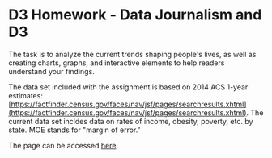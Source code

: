 # D3 Homework - Data Journalism and D3

The task is to analyze the current trends shaping people's lives, as well as creating charts, graphs, and interactive elements to help readers understand your findings.

The data set included with the assignment is based on 2014 ACS 1-year estimates: [https://factfinder.census.gov/faces/nav/jsf/pages/searchresults.xhtml](https://factfinder.census.gov/faces/nav/jsf/pages/searchresults.xhtml). The current data set incldes data on rates of income, obesity, poverty, etc. by state. MOE stands for "margin of error."

The page can be accessed [here](https://jua91.github.io/D3-Challenge/).

